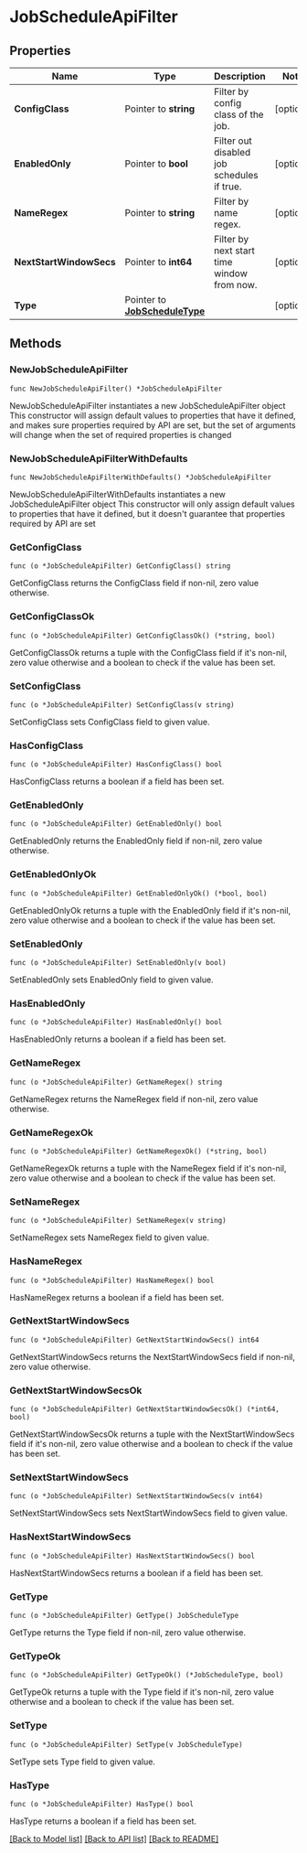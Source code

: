 # JobScheduleApiFilter

## Properties

Name | Type | Description | Notes
------------ | ------------- | ------------- | -------------
**ConfigClass** | Pointer to **string** | Filter by config class of the job. | [optional] 
**EnabledOnly** | Pointer to **bool** | Filter out disabled job schedules if true. | [optional] 
**NameRegex** | Pointer to **string** | Filter by name regex. | [optional] 
**NextStartWindowSecs** | Pointer to **int64** | Filter by next start time window from now. | [optional] 
**Type** | Pointer to [**JobScheduleType**](JobScheduleType.md) |  | [optional] 

## Methods

### NewJobScheduleApiFilter

`func NewJobScheduleApiFilter() *JobScheduleApiFilter`

NewJobScheduleApiFilter instantiates a new JobScheduleApiFilter object
This constructor will assign default values to properties that have it defined,
and makes sure properties required by API are set, but the set of arguments
will change when the set of required properties is changed

### NewJobScheduleApiFilterWithDefaults

`func NewJobScheduleApiFilterWithDefaults() *JobScheduleApiFilter`

NewJobScheduleApiFilterWithDefaults instantiates a new JobScheduleApiFilter object
This constructor will only assign default values to properties that have it defined,
but it doesn't guarantee that properties required by API are set

### GetConfigClass

`func (o *JobScheduleApiFilter) GetConfigClass() string`

GetConfigClass returns the ConfigClass field if non-nil, zero value otherwise.

### GetConfigClassOk

`func (o *JobScheduleApiFilter) GetConfigClassOk() (*string, bool)`

GetConfigClassOk returns a tuple with the ConfigClass field if it's non-nil, zero value otherwise
and a boolean to check if the value has been set.

### SetConfigClass

`func (o *JobScheduleApiFilter) SetConfigClass(v string)`

SetConfigClass sets ConfigClass field to given value.

### HasConfigClass

`func (o *JobScheduleApiFilter) HasConfigClass() bool`

HasConfigClass returns a boolean if a field has been set.

### GetEnabledOnly

`func (o *JobScheduleApiFilter) GetEnabledOnly() bool`

GetEnabledOnly returns the EnabledOnly field if non-nil, zero value otherwise.

### GetEnabledOnlyOk

`func (o *JobScheduleApiFilter) GetEnabledOnlyOk() (*bool, bool)`

GetEnabledOnlyOk returns a tuple with the EnabledOnly field if it's non-nil, zero value otherwise
and a boolean to check if the value has been set.

### SetEnabledOnly

`func (o *JobScheduleApiFilter) SetEnabledOnly(v bool)`

SetEnabledOnly sets EnabledOnly field to given value.

### HasEnabledOnly

`func (o *JobScheduleApiFilter) HasEnabledOnly() bool`

HasEnabledOnly returns a boolean if a field has been set.

### GetNameRegex

`func (o *JobScheduleApiFilter) GetNameRegex() string`

GetNameRegex returns the NameRegex field if non-nil, zero value otherwise.

### GetNameRegexOk

`func (o *JobScheduleApiFilter) GetNameRegexOk() (*string, bool)`

GetNameRegexOk returns a tuple with the NameRegex field if it's non-nil, zero value otherwise
and a boolean to check if the value has been set.

### SetNameRegex

`func (o *JobScheduleApiFilter) SetNameRegex(v string)`

SetNameRegex sets NameRegex field to given value.

### HasNameRegex

`func (o *JobScheduleApiFilter) HasNameRegex() bool`

HasNameRegex returns a boolean if a field has been set.

### GetNextStartWindowSecs

`func (o *JobScheduleApiFilter) GetNextStartWindowSecs() int64`

GetNextStartWindowSecs returns the NextStartWindowSecs field if non-nil, zero value otherwise.

### GetNextStartWindowSecsOk

`func (o *JobScheduleApiFilter) GetNextStartWindowSecsOk() (*int64, bool)`

GetNextStartWindowSecsOk returns a tuple with the NextStartWindowSecs field if it's non-nil, zero value otherwise
and a boolean to check if the value has been set.

### SetNextStartWindowSecs

`func (o *JobScheduleApiFilter) SetNextStartWindowSecs(v int64)`

SetNextStartWindowSecs sets NextStartWindowSecs field to given value.

### HasNextStartWindowSecs

`func (o *JobScheduleApiFilter) HasNextStartWindowSecs() bool`

HasNextStartWindowSecs returns a boolean if a field has been set.

### GetType

`func (o *JobScheduleApiFilter) GetType() JobScheduleType`

GetType returns the Type field if non-nil, zero value otherwise.

### GetTypeOk

`func (o *JobScheduleApiFilter) GetTypeOk() (*JobScheduleType, bool)`

GetTypeOk returns a tuple with the Type field if it's non-nil, zero value otherwise
and a boolean to check if the value has been set.

### SetType

`func (o *JobScheduleApiFilter) SetType(v JobScheduleType)`

SetType sets Type field to given value.

### HasType

`func (o *JobScheduleApiFilter) HasType() bool`

HasType returns a boolean if a field has been set.


[[Back to Model list]](../README.md#documentation-for-models) [[Back to API list]](../README.md#documentation-for-api-endpoints) [[Back to README]](../README.md)


